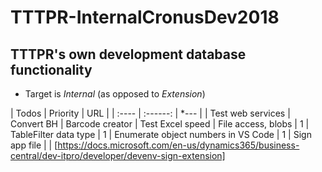 # TTTPR-InternalCronusDev2018
## TTTPR's own development database functionality

- Target is *Internal* (as opposed to *Extension*)

| Todos | Priority | URL  |
| :---- | :------: | *--- |
| Test web services
| Convert BH
| Barcode creator
| Test Excel speed
| File access, blobs | 1
| TableFilter data type | 1
| Enumerate object numbers in VS Code | 1
| Sign app file | | [https://docs.microsoft.com/en-us/dynamics365/business-central/dev-itpro/developer/devenv-sign-extension]